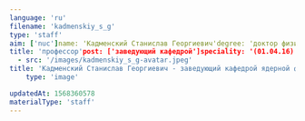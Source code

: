 ```yaml
---
language: 'ru'
filename: 'kadmenskiy_s_g'
type: 'staff'
aim: ['nuc']name: 'Кадменский Станислав Георгиевич'degree: 'доктор физико-математических наук'
title: 'профессор'post: ['заведующий кафедрой']speciality: '(01.04.16) Физика атомного ядра и элементарных частиц'contacts: []avatar:
  - src: '/images/kadmenskiy_s_g-avatar.jpeg'
title: 'Кадменский Станислав Георгиевич - заведующий кафедрой ядерной физики'
    type: 'image'

updatedAt: 1568360578
materialType: 'staff'
---
```


